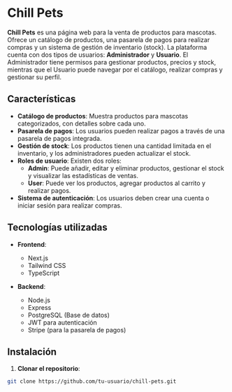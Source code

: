# Chill Pets

**Chill Pets** es una página web para la venta de productos para mascotas. Ofrece un catálogo de productos, una pasarela de pagos para realizar compras y un sistema de gestión de inventario (stock). La plataforma cuenta con dos tipos de usuarios: **Administrador** y **Usuario**. El Administrador tiene permisos para gestionar productos, precios y stock, mientras que el Usuario puede navegar por el catálogo, realizar compras y gestionar su perfil.

## Características

- **Catálogo de productos**: Muestra productos para mascotas categorizados, con detalles sobre cada uno.
- **Pasarela de pagos**: Los usuarios pueden realizar pagos a través de una pasarela de pagos integrada.
- **Gestión de stock**: Los productos tienen una cantidad limitada en el inventario, y los administradores pueden actualizar el stock.
- **Roles de usuario**: Existen dos roles:
  - **Admin**: Puede añadir, editar y eliminar productos, gestionar el stock y visualizar las estadísticas de ventas.
  - **User**: Puede ver los productos, agregar productos al carrito y realizar pagos.
- **Sistema de autenticación**: Los usuarios deben crear una cuenta o iniciar sesión para realizar compras.

## Tecnologías utilizadas

- **Frontend**:
  - Next.js
  - Tailwind CSS
  - TypeScript

- **Backend**:
  - Node.js
  - Express
  - PostgreSQL (Base de datos)
  - JWT para autenticación
  - Stripe (para la pasarela de pagos)

## Instalación

1. **Clonar el repositorio**:

```bash
git clone https://github.com/tu-usuario/chill-pets.git
